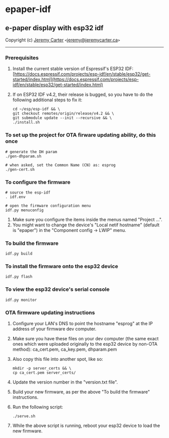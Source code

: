 # epaper-idf  
  
## e-paper display with esp32 idf  
  
Copyright (c) [Jeremy Carter](https://eternalvoid.net) `<`[jeremy@jeremycarter.ca](mailto:Jeremy%20Carter%20<jeremy@jeremycarter.ca>)`>`  
  
----------  
  
### Prerequisites  
  
1. Install the current stable version of Espressif's ESP32 IDF:  
   [https://docs.espressif.com/projects/esp-idf/en/stable/esp32/get-started/index.html](https://docs.espressif.com/projects/esp-idf/en/stable/esp32/get-started/index.html)  
2. If on ESP32 IDF v4.2, their release is bugged, so you have to do the following additional steps to fix it:

   ```shell
   cd ~/esp/esp-idf && \
   git checkout remotes/origin/release/v4.2 && \
   git submodule update --init --recursive && \
   ./install.sh
   ```

### To set up the project for OTA firware updating ability, do this once  
  
```shell
# generate the DH param
./gen-dhparam.sh

# when asked, set the Common Name (CN) as: esprog
./gen-cert.sh
```  
  
### To configure the firmware  
  
```shell
# source the esp-idf
. idf.env

# open the firmware configuration menu
idf.py menuconfig
```  

1. Make sure you configure the items inside the menus named "Project ...".
2. You might want to change the device's "Local netif hostname" (default is "epaper") in the "Component config -> LWIP" menu.

### To build the firmware

```shell
idf.py build
```

### To install the firmware onto the esp32 device

```shell
idf.py flash
```

### To view the esp32 device's serial console

```shell
idf.py monitor
```

### OTA firmware updating instructions

1. Configure your LAN's DNS to point the hostname "esprog" at the IP address of your firmware dev computer.
2. Make sure you have these files on your dev computer (the same exact ones which were uploaded originally to the esp32 device by non-OTA method): ca_cert.pem, ca_key.pem, dhparam.pem
3. Also copy this file into another spot, like so:

   ```shell
   mkdir -p server_certs && \
   cp ca_cert.pem server_certs/
   ```

4. Update the version number in the "version.txt file".
5. Build your new firmware, as per the above "To build the firmware" instructions.
6. Run the following script:

   ```shell
   ./serve.sh
   ```

7. While the above script is running, reboot your esp32 device to load the new firmware.
